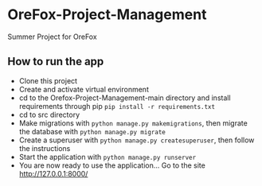 # OreFox-Project-Management
Summer Project for OreFox

## How to run the app
- Clone this project
- Create and activate virtual environment
- cd to the Orefox-Project-Management-main directory and install requirements through pip ```pip install -r requirements.txt```
- cd to src directory
- Make migrations with `python manage.py makemigrations`, then migrate the database with `python manage.py migrate`
- Create a superuser with `python manage.py createsuperuser`, then follow the instructions
- Start the application with `python manage.py runserver`
- You are now ready to use the application... Go to the site http://127.0.0.1:8000/

